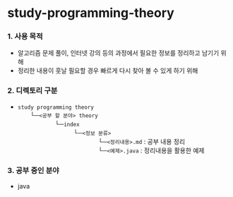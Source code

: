 # study-programming-theory
### 1. 사용 목적
- 알고리즘 문제 풀이, 인터넷 강의 등의 과정에서 필요한 정보를 정리하고 남기기 위해
- 정리한 내용이 훗날 필요할 경우 빠르게 다시 찾아 볼 수 있게 하기 위해
### 2. 디렉토리 구분
   - `study programming theory`  
     　　└─`<공부 할 분야> theory`  
     　　　　　　└─`index`  
     　　　　　　　　　└─`<정보 분류>`  
      　　　　　　　　　　　　　└─`<정리내용>.md` : 공부 내용 정리  
      　　　　　　　　　　　　　└─`<예제>.java` : 정리내용을 활용한 예제
### 3. 공부 중인 분야
- java
